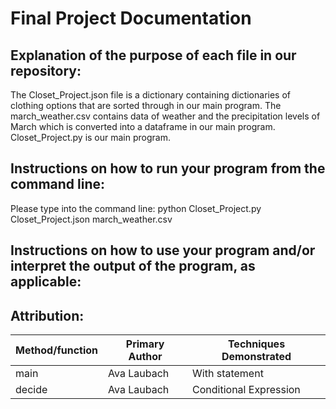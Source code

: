 # Final Project Documentation
## Explanation of the purpose of each file in our repository:
The Closet_Project.json file is a dictionary containing dictionaries of clothing options that are sorted through in our main program.
The march_weather.csv contains data of weather and the precipitation levels of March which is converted into a dataframe in our main program.
Closet_Project.py is our main program.

## Instructions on how to run your program from the command line:
Please type into the command line: python Closet_Project.py Closet_Project.json march_weather.csv

## Instructions on how to use your program and/or interpret the output of the program, as applicable:

## Attribution:
| Method/function | Primary Author| Techniques Demonstrated|
|-----------------|---------------|------------------------|
| main            | Ava Laubach   | With statement         |
| decide          | Ava Laubach   | Conditional Expression |

